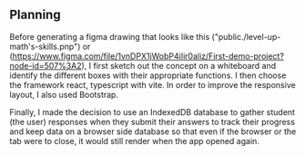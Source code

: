 ## Planning

Before generating a figma drawing that looks like this ("public./level-up-math's-skills.pnp") or (https://www.figma.com/file/1vnDPX1jWobP4jIir0aliz/First-demo-project?node-id=507%3A2), I first sketch out the concept on a whiteboard and identify the different boxes with their appropriate functions. I then choose the framework react, typescript with vite. In order to improve the responsive layout, I also used Bootstrap.

Finally, I made the decision to use an IndexedDB database to gather student (the user) responses when they submit their answers to track their progress and keep data on a browser side database so that even if the browser or the tab were to close, it would still render when the app opened again.
